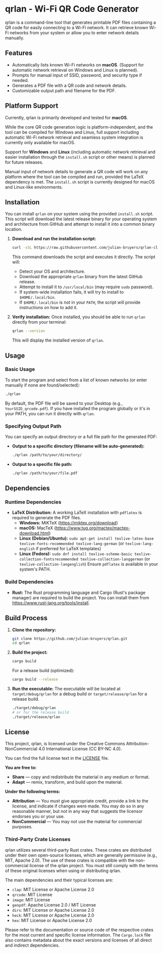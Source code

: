 # qrlan - Wi-Fi QR Code Generator

qrlan is a command-line tool that generates printable PDF files containing a QR code for easily connecting to a Wi-Fi network. It can retrieve known Wi-Fi networks from your system or allow you to enter network details manually.

## Features

*   Automatically lists known Wi-Fi networks on **macOS**. (Support for automatic network retrieval on Windows and Linux is planned).
*   Prompts for manual input of SSID, password, and security type if needed.
*   Generates a PDF file with a QR code and network details.
*   Customizable output path and filename for the PDF.

## Platform Support

Currently, qrlan is primarily developed and tested for **macOS**.

While the core QR code generation logic is platform-independent, and the tool can be compiled for Windows and Linux, full support including automatic Wi-Fi network retrieval and seamless system integration is currently only available for macOS.

Support for **Windows** and **Linux** (including automatic network retrieval and easier installation through the `install.sh` script or other means) is planned for future releases.

Manual input of network details to generate a QR code will work on any platform where the tool can be compiled and run, provided the LaTeX dependency is met. The `install.sh` script is currently designed for macOS and Linux-like environments.

## Installation

You can install `qrlan` on your system using the provided `install.sh` script. This script will download the latest release binary for your operating system and architecture from GitHub and attempt to install it into a common binary location.

1.  **Download and run the installation script:**
    ```bash
    curl -sSL https://raw.githubusercontent.com/julian-bruyers/qrlan-cli/main/install.sh | bash
    ```
    This command downloads the script and executes it directly. The script will:
    *   Detect your OS and architecture.
    *   Download the appropriate `qrlan` binary from the latest GitHub release.
    *   Attempt to install it to `/usr/local/bin` (may require `sudo` password).
    *   If system-wide installation fails, it will try to install to `$HOME/.local/bin`.
    *   If `$HOME/.local/bin` is not in your `PATH`, the script will provide instructions on how to add it.

2.  **Verify installation:**
    Once installed, you should be able to run `qrlan` directly from your terminal:
    ```bash
    qrlan --version
    ```
    This will display the installed version of `qrlan`.

## Usage

### Basic Usage
To start the program and select from a list of known networks (or enter manually if none are found/selected):
```bash
./qrlan
```
By default, the PDF file will be saved to your Desktop (e.g., `YourSSID_qrcode.pdf`). If you have installed the program globally or it's in your PATH, you can run it directly with `qrlan`.

### Specifying Output Path
You can specify an output directory or a full file path for the generated PDF:

*   **Output to a specific directory (filename will be auto-generated):**
    ```bash
    ./qrlan /path/to/your/directory/
    ```
*   **Output to a specific file path:**
    ```bash
    ./qrlan /path/to/your/file.pdf
    ```

## Dependencies

### Runtime Dependencies
*   **LaTeX Distribution:** A working LaTeX installation with `pdflatex` is required to generate the PDF files.
    *   **Windows:** MiKTeX (<https://miktex.org/download>)
    *   **macOS:** MacTeX (<https://www.tug.org/mactex/mactex-download.html>)
    *   **Linux (Debian/Ubuntu):** `sudo apt-get install texlive-latex-base texlive-fonts-recommended texlive-lang-german` (or `texlive-lang-english` if preferred for LaTeX templates)
    *   **Linux (Fedora):** `sudo dnf install texlive-scheme-basic texlive-collection-fontsrecommended texlive-collection-langgerman` (or `texlive-collection-langenglish`)
    Ensure `pdflatex` is available in your system's PATH.

### Build Dependencies
*   **Rust:** The Rust programming language and Cargo (Rust's package manager) are required to build the project. You can install them from <https://www.rust-lang.org/tools/install>.

## Build Process

1.  **Clone the repository:**
    ```bash
    git clone https://github.com/julian-bruyers/qrlan.git
    cd qrlan
    ```
2.  **Build the project:**
    ```bash
    cargo build
    ```
    For a release build (optimized):
    ```bash
    cargo build --release
    ```
3.  **Run the executable:**
    The executable will be located at `target/debug/qrlan` for a debug build or `target/release/qrlan` for a release build.
    ```bash
    ./target/debug/qrlan
    # or for the release build
    ./target/release/qrlan
    ```

## License

This project, qrlan, is licensed under the Creative Commons Attribution-NonCommercial 4.0 International License (CC BY-NC 4.0).

You can find the full license text in the [LICENSE](LICENSE) file.

**You are free to:**
*   **Share** — copy and redistribute the material in any medium or format.
*   **Adapt** — remix, transform, and build upon the material.

**Under the following terms:**
*   **Attribution** — You must give appropriate credit, provide a link to the license, and indicate if changes were made. You may do so in any reasonable manner, but not in any way that suggests the licensor endorses you or your use.
*   **NonCommercial** — You may not use the material for commercial purposes.

### Third-Party Crate Licenses

qrlan utilizes several third-party Rust crates. These crates are distributed under their own open-source licenses, which are generally permissive (e.g., MIT, Apache 2.0). The use of these crates is compatible with the non-commercial license of the qrlan project. You must still comply with the terms of these original licenses when using or distributing qrlan.

The main dependencies and their typical licenses are:
*   `clap`: MIT License or Apache License 2.0
*   `qrcode`: MIT License
*   `image`: MIT License
*   `genpdf`: Apache License 2.0 / MIT License
*   `dirs`: MIT License or Apache License 2.0
*   `heck`: MIT License or Apache License 2.0
*   `hex`: MIT License or Apache License 2.0

Please refer to the documentation or source code of the respective crates for the most current and specific license information. The `Cargo.lock` file also contains metadata about the exact versions and licenses of all direct and indirect dependencies.
